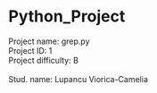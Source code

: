 # Python_Project

Project name: grep.py \
Project ID: 1 \
Project difficulty: B \
\
Stud. name: Lupancu Viorica-Camelia

